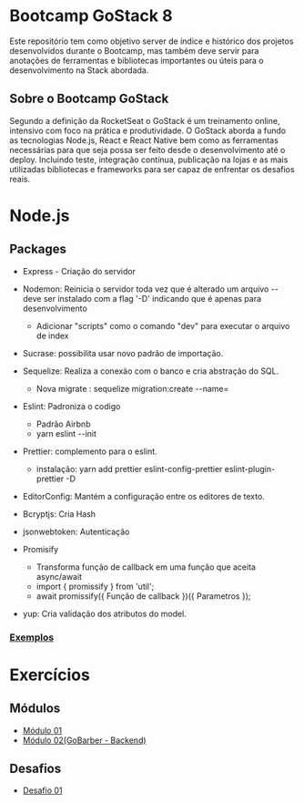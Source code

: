 # Bootcamp GoStack 8

Este repositório tem como objetivo server de índice e histórico dos projetos desenvolvidos durante o Bootcamp, mas também deve servir para anotações de ferramentas e bibliotecas importantes ou úteis para o desenvolvimento na Stack abordada.

## Sobre o Bootcamp GoStack 

Segundo a definição da RocketSeat o GoStack é um treinamento online, intensivo com foco na prática e produtividade. O GoStack aborda a fundo as tecnologias Node.js, React e React Native bem como as ferramentas necessárias para que seja possa ser feito desde o desenvolvimento até o deploy. Incluindo teste, integração contínua, publicação na lojas e as mais utilizadas bibliotecas e frameworks para ser capaz de enfrentar os desafios reais.

# Node.js

## Packages
* Express - Criação do servidor
* Nodemon: Reinicia o servidor toda vez que é alterado um arquivo -- deve ser instalado com a flag '-D' indicando que é apenas para desenvolvimento
  
     * Adicionar "scripts" como o comando "dev" para executar o arquivo de index
* Sucrase: possibilita usar novo padrão de importação.
* Sequelize: Realiza a conexão com o banco e cria abstração do SQL.
  * Nova migrate : sequelize migration:create --name=
* Eslint: Padroniza o codigo

     * Padrão Airbnb
     * yarn eslint --init
* Prettier: complemento para o eslint.
  * instalação: yarn add prettier eslint-config-prettier eslint-plugin-prettier -D
* EditorConfig: Mantém a configuração entre os editores de texto.
* Bcryptjs: Cria Hash
* jsonwebtoken: Autenticação
* Promisify
  * Transforma função de callback em uma função que aceita async/await
  * import { promissify } from 'util';
  * await promissify({ Função de callback })({ Parametros });
* yup: Cria validação dos atributos do model.

  
### [Exemplos](https://github.com/ArturMassaro/GoStack08/tree/master/Exemplos)

# Exercícios

## Módulos
* [Módulo 01](https://github.com/ArturMassaro/GoStack08-Modulo-01)
* [Módulo 02(GoBarber - Backend)](https://github.com/ArturMassaro/GoStack08-Modulo-02)

## Desafios
* [Desafio 01](https://github.com/ArturMassaro/GoStack08-Desafio-01)
